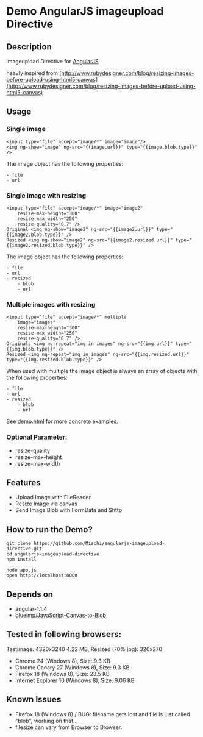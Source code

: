Demo AngularJS imageupload Directive
===============================

## Description

imageupload Directive for [AngularJS](http://angularjs.org/)

heavly inspired from [http://www.rubydesigner.com/blog/resizing-images-before-upload-using-html5-canvas](http://www.rubydesigner.com/blog/resizing-images-before-upload-using-html5-canvas).


## Usage

### Single image 

    <input type="file" accept="image/*" image="image"/>
    <img ng-show="image" ng-src="{{image.url}}" type="{{image.blob.type}}" />

The image object has the following properties:

    - file
    - url

### Single image with resizing

    <input type="file" accept="image/*" image="image2"
        resize-max-height="300"
        resize-max-width="250"
        resize-quality="0.7" />
    Original <img ng-show="image2" ng-src="{{image2.url}}" type="{{image2.blob.type}}" />
    Resized <img ng-show="image2" ng-src="{{image2.resized.url}}" type="{{image2.resized.blob.type}}" />
    
The image object has the following properties:

    - file
    - url
    - resized
        - blob
        - url

### Multiple images with resizing

    <input type="file" accept="image/*" multiple
        image="images"
        resize-max-height="300"
        resize-max-width="250"
        resize-quality="0.7" />
    Originals <img ng-repeat="img in images" ng-src="{{img.url}}" type="{{img.blob.type}}" />
    Resized <img ng-repeat="img in images" ng-src="{{img.resized.url}}" type="{{img.resized.blob.type}}" />
        
When used with multiple the image object is always an array of objects with the following properties:

    - file
    - url
    - resized
        - blob
        - url

See [demo.html](demo.html) for more concrete examples.

### Optional Parameter: 

- resize-quality
- resize-max-height
- resize-max-width


## Features

- Upload Image with FileReader
- Resize Image via canvas
- Send Image Blob with FormData and $http

## How to run the Demo?

    git clone https://github.com/Mischi/angularjs-imageupload-directive.git
    cd angularjs-imageupload-directive
    npm install

    node app.js
    open http://localhost:8080

## Depends on

- angular-1.1.4
- [blueimp/JavaScript-Canvas-to-Blob](https://github.com/blueimp/JavaScript-Canvas-to-Blob)

## Tested in following browsers:

Testimage: 4320x3240 4.22 MB, Resized (70% jpg): 320x270   

- Chrome 24 (Windows 8), Size: 9.3 KB
- Chrome Canary 27 (Windows 8), Size: 9.3 KB
- Firefox 18 (Windows 8), Size: 23.5 KB
- Internet Explorer 10 (Windows 8), Size: 9.06 KB

## Known Issues

- Firefox 18 (Windows 8) / BUG: filename gets lost and file is just called "blob", working on that...
- filesize can vary from Browser to Browser.
